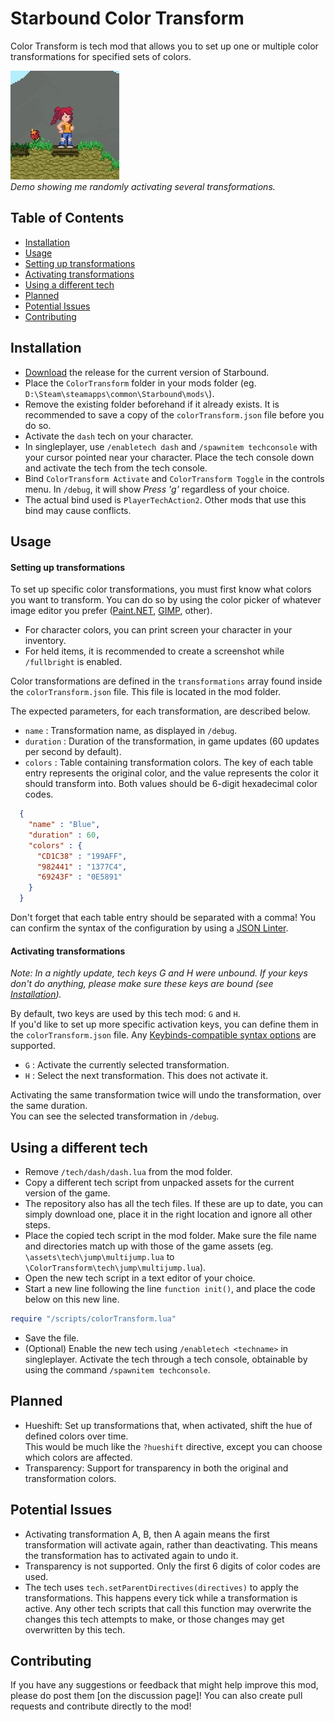 # Starbound Color Transform
Color Transform is tech mod that allows you to set up one or multiple color transformations for specified sets of colors.

![Demo](https://raw.githubusercontent.com/Silverfeelin/Starbound-ColorTransform/master/readme/demo.gif "Color Transform Demo")  
*Demo showing me randomly activating several transformations.*

## Table of Contents
- [Installation](#installation)
- [Usage](#usage)
 - [Setting up transformations](#setting-up-transformations)
 - [Activating transformations](#activating-transformations)
- [Using a different tech](#using-a-different-tech)
- [Planned](#planned)
- [Potential Issues](#potential-issues)
- [Contributing](#contributing)

## Installation
* [Download](https://github.com/Silverfeelin/Starbound-ColorTransform/releases) the release for the current version of Starbound.
* Place the `ColorTransform` folder in your mods folder (eg. `D:\Steam\steamapps\common\Starbound\mods\`).
 * Remove the existing folder beforehand if it already exists. It is recommended to save a copy of the `colorTransform.json` file before you do so.
* Activate the `dash` tech on your character.
 * In singleplayer, use `/enabletech dash` and `/spawnitem techconsole` with your cursor pointed near your character. Place the tech console down and activate the tech from the tech console.
* Bind `ColorTransform Activate` and `ColorTransform Toggle` in the controls menu. In `/debug`, it will show *Press 'g'* regardless of your choice.
 * The actual bind used is `PlayerTechAction2`. Other mods that use this bind may cause conflicts.

## Usage

#### Setting up transformations
To set up specific color transformations, you must first know what colors you want to transform. You can do so by using the color picker of whatever image editor you prefer ([Paint.NET](http://www.getpaint.net/index.html), [GIMP](https://www.gimp.org/), other).  
 * For character colors, you can print screen your character in your inventory.
 * For held items, it is recommended to create a screenshot while `/fullbright` is enabled.

Color transformations are defined in the `transformations` array found inside the `colorTransform.json` file. This file is located in the mod folder.

The expected parameters, for each transformation, are described below.
* `name` : Transformation name, as displayed in `/debug`.
* `duration` : Duration of the transformation, in game updates (60 updates per second by default).
* `colors` : Table containing transformation colors. The key of each table entry represents the original color, and the value represents the color it should transform into. Both values should be 6-digit hexadecimal color codes.
```json
  {
    "name" : "Blue",
    "duration" : 60,
    "colors" : {
      "CD1C38" : "199AFF",
      "982441" : "1377C4",
      "69243F" : "0E5891"
    }
  }
```

Don't forget that each table entry should be separated with a comma! You can confirm the syntax of the configuration by using a [JSON Linter](http://helmet.kafuka.org/sbmods/json/).

#### Activating transformations
*Note: In a nightly update, tech keys G and H were unbound. If your keys don't do anything, please make sure these keys are bound (see [Installation](#installation)).*

By default, two keys are used by this tech mod: `G` and `H`.  
If you'd like to set up more specific activation keys, you can define them in the `colorTransform.json` file. Any [Keybinds-compatible syntax options](https://github.com/Silverfeelin/Starbound-Keybinds#syntax-options) are supported.

* `G` : Activate the currently selected transformation.
* `H` : Select the next transformation. This does not activate it.

Activating the same transformation twice will undo the transformation, over the same duration.  
You can see the selected transformation in `/debug`.

## Using a different tech
* Remove `/tech/dash/dash.lua` from the mod folder.
* Copy a different tech script from unpacked assets for the current version of the game.
 * The repository also has all the tech files. If these are up to date, you can simply download one, place it in the right location and ignore all other steps.
* Place the copied tech script in the mod folder. Make sure the file name and directories match up with those of the game assets (eg. `\assets\tech\jump\multijump.lua` to `\ColorTransform\tech\jump\multijump.lua`).
* Open the new tech script in a text editor of your choice.
* Start a new line following the line `function init()`, and place the code below on this new line.
```lua
require "/scripts/colorTransform.lua"
```
* Save the file.
* (Optional) Enable the new tech using `/enabletech <techname>` in singleplayer. Activate the tech through a tech console, obtainable by using the command `/spawnitem techconsole`.

## Planned
* Hueshift: Set up transformations that, when activated, shift the hue of defined colors over time.  
This would be much like the `?hueshift` directive, except you can choose which colors are affected.
* Transparency: Support for transparency in both the original and transformation colors.

## Potential Issues
* Activating transformation A, B, then A again means the first transformation will activate again, rather than deactivating. This means the transformation has to activated again to undo it.
* Transparency is not supported. Only the first 6 digits of color codes are used.
* The tech uses `tech.setParentDirectives(directives)` to apply the transformations. This happens every tick while a transformation is active. Any other tech scripts that call this function may overwrite the changes this tech attempts to make, or those changes may get overwritten by this tech.

## Contributing
If you have any suggestions or feedback that might help improve this mod, please do post them [on the discussion page]!
You can also create pull requests and contribute directly to the mod!
